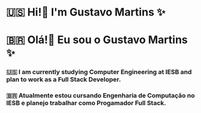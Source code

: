 # 🇺🇸 Hi!👋 I'm Gustavo Martins ✨
# 🇧🇷 Olá!👋 Eu sou o Gustavo Martins ✨

### 🇺🇸 I am currently studying Computer Engineering at IESB and plan to work as a Full Stack Developer.
### 🇧🇷 Atualmente estou cursando Engenharia de Computação no IESB e planejo trabalhar como Progamador Full Stack.
